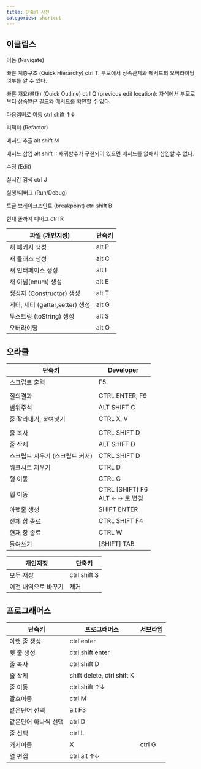 ```yaml
---
title: 단축키 사전
categories: shortcut
---
```


## 이클립스

이동 (Navigate)

빠른 계층구조 (Quick Hierarchy) ctrl T: 부모에서 상속관계와 메서드의 오버라이딩 여부를 알 수 있다.

빠른 개요(뼈대) (Quick Outline) ctrl Q (previous edit location): 자식에서 부모로부터 상속받은 필드와 메서드를 확인할 수 있다.

다음멤버로 이동 ctrl shift ↑↓



리팩터 (Refactor)

메서드 추출 alt shift M

메서드 삽입 alt shift I: 재귀함수가 구현되어 있으면 메서드를 없애서 삽입할 수 없다.



수정 (Edit)

실시간 검색 ctrl J



실행/디버그 (Run/Debug)

토글 브레이크포인트 (breakpoint) ctrl shift B

현재 줄까지 디버그 ctrl R







| 파일 (개인지정)                 | 단축키 |
| ------------------------------- | ------ |
| 새 패키지 생성                  | alt P  |
| 새 클래스 생성                  | alt C  |
| 새 인터페이스 생성              | alt I  |
| 새 이넘(enum) 생성              | alt E  |
| 생성자 (Constructor) 생성       | alt T  |
| 게터, 세터 (getter,setter) 생성 | alt G  |
| 투스트링 (toString) 생성        | alt S  |
| 오버라이딩                      | alt O  |

## 오라클



| 단축키                          | Developer                           |
| ------------------------------- | ----------------------------------- |
| 스크립트 출력                   | F5                                  |
|                                 |                                     |
| 질의결과                        | CTRL ENTER, F9                      |
| 범위주석                        | ALT SHIFT C                         |
| 줄 잘라내기, 붙여넣기           | CTRL X, V                           |
|                                 |                                     |
| 줄 복사                         | CTRL SHIFT D                        |
| 줄 삭제                         | ALT SHIFT D                         |
| 스크립트 지우기 (스크립트 커서) | CTRL SHIFT D                        |
| 워크시트 지우기                 | CTRL D                              |
| 행 이동                         | CTRL G                              |
| 탭 이동                         | CTRL [SHIFT] F6<br />ALT ←→ 로 변경 |
| 아랫줄 생성                     | SHIFT ENTER                         |
| 전체 창 종료                    | CTRL SHIFT F4                       |
| 현재 창 종료                    | CTRL W                              |
| 들여쓰기                        | [SHIFT] TAB                         |

| 개인지정             | 단축키       |
| -------------------- | ------------ |
| 모두 저장            | ctrl shift S |
| 이전 내역으로 바꾸기 | 제거         |



## 프로그래머스

| 단축키               | 프로그래머스               | 서브라임 |
| -------------------- | -------------------------- | -------- |
| 아랫 줄 생성         | ctrl enter                 |          |
| 윗 줄 생성           | ctrl shift enter           |          |
| 줄 복사              | ctrl shift D               |          |
| 줄 삭제              | shift delete, ctrl shift K |          |
| 줄 이동              | ctrl shift ↑↓              |          |
| 괄호이동             | ctrl M                     |          |
| 같은단어 선택        | alt F3                     |          |
| 같은단어 하나씩 선택 | ctrl D                     |          |
| 줄 선택              | ctrl L                     |          |
| 커서이동             | X                          | ctrl G   |
| 열 편집              | ctrl alt ↑↓                |          |


